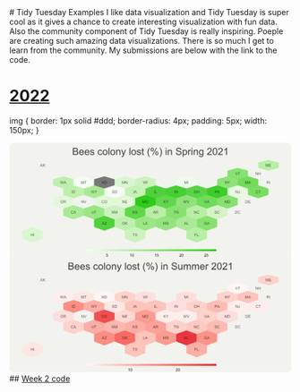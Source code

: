 
<!DOCTYPE html>
<html>
<head>
<style>
img {
  border-radius: 8px;
}
</style>
</head>
<body>
# Tidy Tuesday Examples
I like data visualization and Tidy Tuesday is super cool as it gives a chance to create interesting visualization with fun data. Also the community component of Tidy Tuesday is really inspiring. Poeple are creating such amazing data visualizations. There is so much I get to learn from the community. My submissions are below with the link to the code.

# <a href= "https://github.com/vratchaudhary/TidyTuesday_data_viz/tree/master/2022"> 2022 </a>
 img {
  border: 1px solid #ddd;
  border-radius: 4px;
  padding: 5px;
  width: 150px;
}

<img src="https://github.com/vratchaudhary/TidyTuesday_data_viz/blob/master/2022/Week2/p.png" alt="Week 2">
## <a href= "https://github.com/vratchaudhary/TidyTuesday_data_viz/blob/master/2022/Week2/2022_week2.R"> Week 2 code </a>

 
 </body>
 </html>
